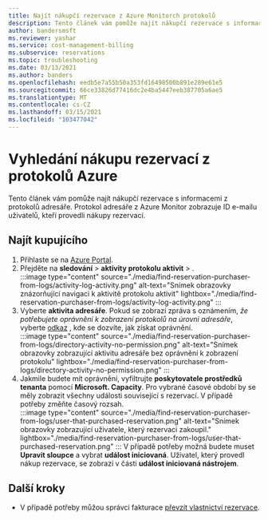 ```yaml
---
title: Najít nákupčí rezervace z Azure Monitorch protokolů
description: Tento článek vám pomůže najít nákupčí rezervace s informacemi z protokolů Azure Monitor.
author: bandersmsft
ms.reviewer: yashar
ms.service: cost-management-billing
ms.subservice: reservations
ms.topic: troubleshooting
ms.date: 03/13/2021
ms.author: banders
ms.openlocfilehash: eedb5e7a55b50a353fd16498500b891e289e61e5
ms.sourcegitcommit: 66ce33826d77416dc2e4ba5447eeb387705a6ae5
ms.translationtype: MT
ms.contentlocale: cs-CZ
ms.lasthandoff: 03/15/2021
ms.locfileid: "103477042"
---
```

# <a name="find-a-reservation-purchaser-from-azure-logs"></a>Vyhledání nákupu rezervací z protokolů Azure

Tento článek vám pomůže najít nákupčí rezervace s informacemi z protokolů adresáře. Protokol adresáře z Azure Monitor zobrazuje ID e-mailu uživatelů, kteří provedli nákupy rezervací.

## <a name="find-the-purchaser"></a>Najít kupujícího

1. Přihlaste se na [Azure Portal](https://portal.azure.com).
1. Přejděte na **sledování**  >  **aktivity protokolu aktivit**  >  .  
    :::image type="content" source="./media/find-reservation-purchaser-from-logs/activity-log-activity.png" alt-text="Snímek obrazovky znázorňující navigaci k aktivitě protokolu aktivit" lightbox="./media/find-reservation-purchaser-from-logs/activity-log-activity.png" :::
1. Vyberte **aktivita adresáře**. Pokud se zobrazí zpráva s oznámením, *že potřebujete oprávnění k zobrazení protokolů na úrovni adresáře*, vyberte [odkaz](../../role-based-access-control/elevate-access-global-admin.md) , kde se dozvíte, jak získat oprávnění.  
    :::image type="content" source="./media/find-reservation-purchaser-from-logs/directory-activity-no-permission.png" alt-text="Snímek obrazovky zobrazující aktivitu adresáře bez oprávnění k zobrazení protokolu" lightbox="./media/find-reservation-purchaser-from-logs/directory-activity-no-permission.png" :::
1. Jakmile budete mít oprávnění, vyfiltrujte **poskytovatele prostředků tenanta** pomocí **Microsoft. Capacity**. Pro vybrané časové období by se měly zobrazit všechny události související s rezervací. V případě potřeby změňte časový rozsah.  
    :::image type="content" source="./media/find-reservation-purchaser-from-logs/user-that-purchased-reservation.png" alt-text="Snímek obrazovky zobrazující uživatele, který rezervaci zakoupil." lightbox="./media/find-reservation-purchaser-from-logs/user-that-purchased-reservation.png" :::
    V případě potřeby možná budete muset **Upravit sloupce** a vybrat **událost iniciovaná**.
   Uživatel, který provedl nákup rezervace, se zobrazí v části **událost iniciovaná nástrojem**.

## <a name="next-steps"></a>Další kroky

- V případě potřeby můžou správci fakturace [převzít vlastnictví rezervace](view-reservations.md#how-billing-administrators-view-or-manage-reservations).